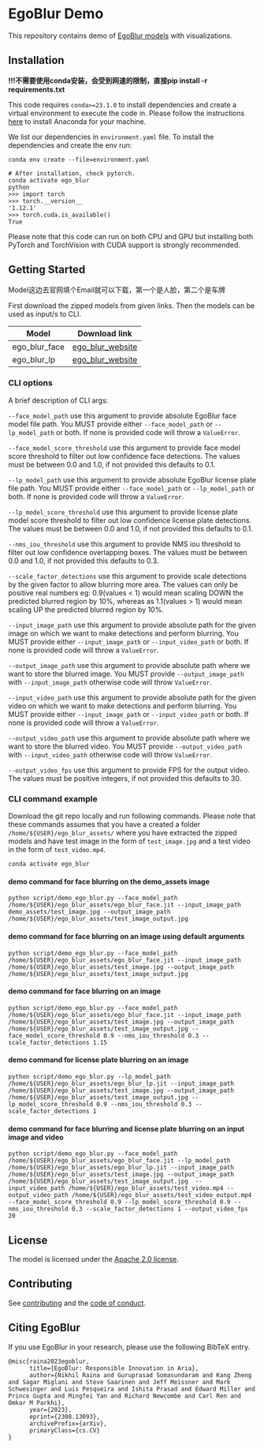 # EgoBlur Demo
This repository contains demo of [EgoBlur models](https://www.projectaria.com/tools/egoblur) with visualizations.


## Installation

**!!!不需要使用conda安装，会受到网速的限制，直接pip install -r requirements.txt**

This code requires `conda>=23.1.0` to install dependencies and create a virtual environment to execute the code in. Please follow the instructions [here](https://docs.anaconda.com/free/anaconda/install/index.html) to install Anaconda for your machine.

We list our dependencies in `environment.yaml` file. To install the dependencies and create the env run:
```
conda env create --file=environment.yaml

# After installation, check pytorch.
conda activate ego_blur
python
>>> import torch
>>> torch.__version__
'1.12.1'
>>> torch.cuda.is_available()
True
```

Please note that this code can run on both CPU and GPU but installing both PyTorch and TorchVision with CUDA support is strongly recommended.

## Getting Started

Model这边去官网填个Email就可以下载，第一个是人脸，第二个是车牌

First download the zipped models from given links. Then the models can be used as input/s to CLI.

| Model | Download link |
| -------- | -------- |
| ego_blur_face | [ego_blur_website](https://www.projectaria.com/tools/egoblur) |
| ego_blur_lp | [ego_blur_website](https://www.projectaria.com/tools/egoblur) |


### CLI options

A brief description of CLI args:

`--face_model_path` use this argument to provide absolute EgoBlur face model file path. You MUST provide either `--face_model_path` or `--lp_model_path` or both. If none is provided code will throw a `ValueError`.

`--face_model_score_threshold` use this argument to provide face model score threshold to filter out low confidence face detections. The values must be between 0.0 and 1.0, if not provided this defaults to 0.1.

`--lp_model_path` use this argument to provide absolute EgoBlur license plate file path. You MUST provide either `--face_model_path` or `--lp_model_path` or both. If none is provided code will throw a `ValueError`.

`--lp_model_score_threshold` use this argument to provide license plate model score threshold to filter out low confidence license plate detections. The values must be between 0.0 and 1.0, if not provided this defaults to 0.1.

`--nms_iou_threshold` use this argument to provide NMS iou threshold to filter out low confidence overlapping boxes. The values must be between 0.0 and 1.0, if not provided this defaults to 0.3.

`--scale_factor_detections` use this argument to provide scale detections by the given factor to allow blurring more area. The values can only be positive real numbers eg: 0.9(values < 1) would mean scaling DOWN the predicted blurred region by 10%, whereas as 1.1(values > 1) would mean scaling UP the predicted blurred region by 10%.

`--input_image_path` use this argument to provide absolute path for the given image on which we want to make detections and perform blurring. You MUST provide either `--input_image_path` or `--input_video_path` or both. If none is provided code will throw a `ValueError`.

`--output_image_path` use this argument to provide absolute path where we want to store the blurred image. You MUST provide `--output_image_path` with `--input_image_path` otherwise code will throw `ValueError`.

`--input_video_path` use this argument to provide absolute path for the given video on which we want to make detections and perform blurring. You MUST provide either `--input_image_path` or `--input_video_path` or both. If none is provided code will throw a `ValueError`.

`--output_video_path` use this argument to provide absolute path where we want to store the blurred video. You MUST provide `--output_video_path` with `--input_video_path` otherwise code will throw `ValueError`.

`--output_video_fps` use this argument to provide FPS for the output video. The values must be positive integers, if not provided this defaults to 30.



### CLI command example
Download the git repo locally and run following commands.
Please note that these commands assumes that you have a created a folder `/home/${USER}/ego_blur_assets/` where you have extracted the zipped models and have test image in the form of `test_image.jpg` and a test video in the form of `test_video.mp4`.

```
conda activate ego_blur
```

#### demo command for face blurring on the demo_assets image

```
python script/demo_ego_blur.py --face_model_path /home/${USER}/ego_blur_assets/ego_blur_face.jit --input_image_path demo_assets/test_image.jpg --output_image_path /home/${USER}/ego_blur_assets/test_image_output.jpg
```


#### demo command for face blurring on an image using default arguments

```
python script/demo_ego_blur.py --face_model_path /home/${USER}/ego_blur_assets/ego_blur_face.jit --input_image_path /home/${USER}/ego_blur_assets/test_image.jpg --output_image_path /home/${USER}/ego_blur_assets/test_image_output.jpg
```


#### demo command for face blurring on an image
```
python script/demo_ego_blur.py --face_model_path /home/${USER}/ego_blur_assets/ego_blur_face.jit --input_image_path /home/${USER}/ego_blur_assets/test_image.jpg --output_image_path /home/${USER}/ego_blur_assets/test_image_output.jpg --face_model_score_threshold 0.9 --nms_iou_threshold 0.3 --scale_factor_detections 1.15
```

#### demo command for license plate blurring on an image
```
python script/demo_ego_blur.py --lp_model_path /home/${USER}/ego_blur_assets/ego_blur_lp.jit --input_image_path /home/${USER}/ego_blur_assets/test_image.jpg --output_image_path /home/${USER}/ego_blur_assets/test_image_output.jpg --lp_model_score_threshold 0.9 --nms_iou_threshold 0.3 --scale_factor_detections 1
```

#### demo command for face blurring and license plate blurring on an input image and video
```
python script/demo_ego_blur.py --face_model_path /home/${USER}/ego_blur_assets/ego_blur_face.jit --lp_model_path /home/${USER}/ego_blur_assets/ego_blur_lp.jit --input_image_path /home/${USER}/ego_blur_assets/test_image.jpg --output_image_path /home/${USER}/ego_blur_assets/test_image_output.jpg  --input_video_path /home/${USER}/ego_blur_assets/test_video.mp4 --output_video_path /home/${USER}/ego_blur_assets/test_video_output.mp4 --face_model_score_threshold 0.9 --lp_model_score_threshold 0.9 --nms_iou_threshold 0.3 --scale_factor_detections 1 --output_video_fps 20
```

## License

The model is licensed under the [Apache 2.0 license](LICENSE).

## Contributing

See [contributing](CONTRIBUTING.md) and the [code of conduct](CODE_OF_CONDUCT.md).

## Citing EgoBlur

If you use EgoBlur in your research, please use the following BibTeX entry.

```
@misc{raina2023egoblur,
      title={EgoBlur: Responsible Innovation in Aria},
      author={Nikhil Raina and Guruprasad Somasundaram and Kang Zheng and Sagar Miglani and Steve Saarinen and Jeff Meissner and Mark Schwesinger and Luis Pesqueira and Ishita Prasad and Edward Miller and Prince Gupta and Mingfei Yan and Richard Newcombe and Carl Ren and Omkar M Parkhi},
      year={2023},
      eprint={2308.13093},
      archivePrefix={arXiv},
      primaryClass={cs.CV}
}
```
